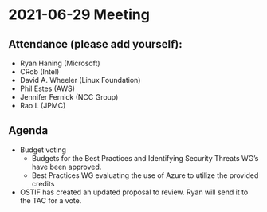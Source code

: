 # **2021-06-29 Meeting**

## Attendance (please add yourself):

* Ryan Haning (Microsoft)
* CRob (Intel)
* David A. Wheeler (Linux Foundation)
* Phil Estes (AWS)
* Jennifer Fernick (NCC Group)
* Rao L (JPMC)

## Agenda

* Budget voting
    * Budgets for the Best Practices and Identifying Security Threats WG’s have been approved.
    * Best Practices WG evaluating the use of Azure to utilize the provided credits
* OSTIF has created an updated proposal to review. Ryan will send it to the TAC for a vote.
